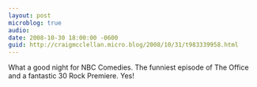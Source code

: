 ```yaml
---
layout: post
microblog: true
audio: 
date: 2008-10-30 18:00:00 -0600
guid: http://craigmcclellan.micro.blog/2008/10/31/t983339958.html
---
```

What a good night for NBC Comedies.  The funniest episode of The Office and a fantastic 30 Rock Premiere.  Yes!
